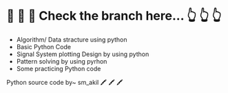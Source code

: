 # :closed_book: :closed_book: :closed_book: Check the branch here... :point_up_2: :point_up_2: :point_up_2:

* Algorithm/ Data stracture using python
* Basic Python Code 
* Signal System plotting Design by using python
* Pattern solving by using pyrhon
* Some practicing Python code


Python source code by~ sm_akil :crayon: :crayon: :crayon: 

